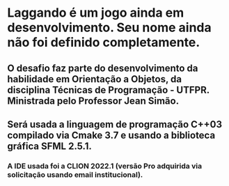 # Laggando é um jogo ainda em desenvolvimento. Seu nome ainda não foi definido completamente.
## O desafio faz parte do desenvolvimento da habilidade em Orientação a Objetos, da disciplina Técnicas de Programação - UTFPR. Ministrada pelo Professor Jean Simão.
## Será usada a linguagem de programação C++03 compilado via Cmake 3.7 e usando a biblioteca gráfica SFML 2.5.1.
### A IDE usada foi a CLION 2022.1 (versão Pro adquirida via solicitação usando email institucional). 
